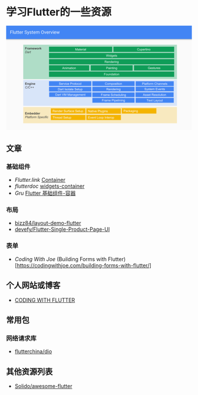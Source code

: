 # 学习Flutter的一些资源
![webview](./assert/images/flutter_overview.svg)

## 文章

### 基础组件

- *Flutter.link* [Container](http://flutter.link/2018/03/13/Container/)
- *flutterdoc* [widgets-container](https://flutterdoc.com/widgets-container-d8eee21ad2f4)
- *Gru* [Flutter 基础组件-容器](https://gru.tsecloud.club/dart/flutter-widget-continer/)

### 布局
- [bizz84/layout-demo-flutter](https://github.com/bizz84/layout-demo-flutter)
- [devefy/Flutter-Single-Product-Page-UI](https://github.com/devefy/Flutter-Single-Product-Page-UI)

### 表单

- *Coding With Joe* (Building Forms with Flutter)[https://codingwithjoe.com/building-forms-with-flutter/]


## 个人网站或博客

- [CODING WITH FLUTTER](https://codingwithflutter.com/)

## 常用包

### 网络请求库
- [flutterchina/dio](https://github.com/flutterchina/dio)

## 其他资源列表

- [Solido/awesome-flutter](https://github.com/Solido/awesome-flutter)